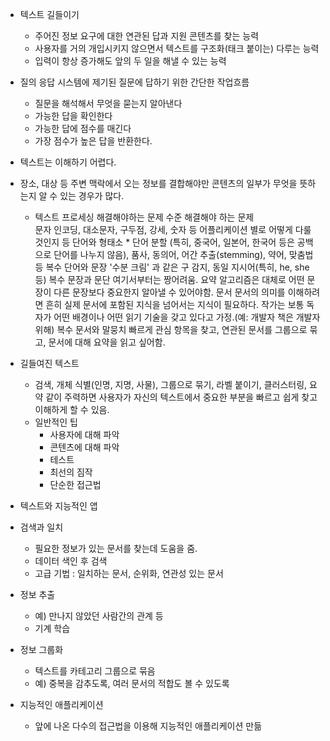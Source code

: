 - 텍스트 길들이기
  - 주어진 정보 요구에 대한 연관된 답과 지원 콘텐츠를 찾는 능력
  - 사용자를 거의 개입시키지 않으면서 텍스트를 구조화(태크 붙이는) 다루는 능력
  - 입력이 항상 증가해도 앞의 두 일을 해낼 수 있는 능력
    

- 질의 응답 시스템에 제기된 질문에 답하기 위한 간단한 작업흐름
  - 질문을 해석해서 무엇을 묻는지 알아낸다
  - 가능한 답을 확인한다
  - 가능한 답에 점수를 매긴다
  - 가장 점수가 높은 답을 반환한다.
    
- 텍스트는 이해하기 어렵다.
  

- 장소, 대상 등 주변 맥락에서 오는 정보를 결합해야만 콘텐츠의 일부가 무엇을 뜻하는지 알 수 있는 경우가 많다.
  - 텍스트 프로세싱 해결해야하는 문제
      수준        	해결해야 하는 문제                              
      문자        	인코딩, 대소문자, 구두점, 강세, 숫자 등 어플리케이션 별로 어떻게 다룰 것인지 등
      단어와 형태소   	* 단어 분할 (특히, 중국어, 일본어, 한국어 등은 공백으로 단어를 나누지 않음), 품사, 동의어, 어간 추출(stemming), 약어, 맞춤법 등
      복수 단어와 문장 	'수분 크림' 과 같은 구 감지, 동일 지시어(특히, he, she 등)
      복수 문장과 문단 	여기서부터는 짱어려움.  요약 알고리즘은 대체로 어떤 문장이 다른 문장보다 중요한지 알아낼 수 있어야함.
      문서        	문서의 의미를 이해하려면 흔히 실제 문서에 포함된 지식을 넘어서는  지식이 필요하다. 작가는 보통 독자가 어떤 배경이나 어떤 읽기 기술을 갖고 있다고 가정.(예: 개발자 책은 개발자 위해)
      복수 문서와 말뭉치	빠르게 관심 항목을 찾고, 연관된 문서를 그룹으로 묶고, 문서에 대해 요약을 읽고 싶어함.
- 길들여진 텍스트
  - 검색, 개체 식별(인명, 지명, 사물), 그룹으로 묶기, 라벨 붙이기, 클러스터링, 요약 같이 주력하면 사용자가 자신의 텍스트에서 중요한 부분을 빠르고 쉽게 찾고 이해하게 할 수 있음.
  - 일반적인 팁
    - 사용자에 대해 파악
    - 콘텐츠에 대해 파악
    - 테스트
    - 최선의 짐작
    - 단순한 접근법
- 텍스트와 지능적인 앱

- 검색과 일치
  - 필요한 정보가 있는 문서를 찾는데 도움을 줌.
  - 데이터 색인 후 검색
  - 고급 기법 : 일치하는 문서, 순위화, 연관성 있는 문서
- 정보 추출
  - 예) 만나지 않았던 사람간의 관계 등
  - 기계 학습
- 정보 그룹화
  - 텍스트를 카테고리 그룹으로 묶음
  - 예) 중복을 감추도록, 여러 문서의 적합도 볼 수 있도록
- 지능적인 애플리케이션
  - 앞에 나온 다수의 접근법을 이용해 지능적인 애플리케이션 만듦
